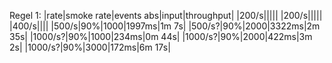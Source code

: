 Regel 1:
|rate|smoke rate|events abs|input|throughput|
|200/s|||||
|200/s|||||
|400/s||||
|500/s|90%|1000|1997ms|1m 7s|
|500/s?|90%|2000|3322ms|2m 35s|
|1000/s?|90%|1000|234ms|0m 44s|
|1000/s?|90%|2000|422ms|3m 2s|
|1000/s?|90%|3000|172ms|6m 17s|